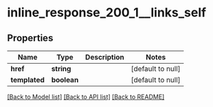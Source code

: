 # inline_response_200_1__links_self

## Properties
Name | Type | Description | Notes
------------ | ------------- | ------------- | -------------
**href** | **string** |  | [default to null]
**templated** | **boolean** |  | [default to null]

[[Back to Model list]](../README.md#documentation-for-models) [[Back to API list]](../README.md#documentation-for-api-endpoints) [[Back to README]](../README.md)


